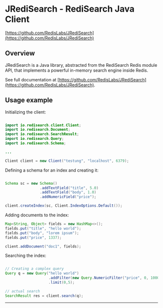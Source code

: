# JRediSearch - RediSearch Java Client

[https://github.com/RedisLabs/JRediSearch](https://github.com/RedisLabs/JRediSearch)

## Overview 

JRediSearch is a Java library, abstracted from the RediSearch Redis module API, that implements a powerful in-memory search engine inside Redis. 
 
See full documentation at [https://github.com/RedisLabs/JRediSearch](https://github.com/RedisLabs/JRediSearch).

## Usage example

Initializing the client:

```java

import io.redisearch.client.Client;
import io.redisearch.Document;
import io.redisearch.SearchResult;
import io.redisearch.Query;
import io.redisearch.Schema;

...

Client client = new Client("testung", "localhost", 6379);

```

Defining a schema for an index and creating it:

```java

Schema sc = new Schema()
                .addTextField("title", 5.0)
                .addTextField("body", 1.0)
                .addNumericField("price");

client.createIndex(sc, Client.IndexOptions.Default());

```
 
Adding documents to the index:

```java
Map<String, Object> fields = new HashMap<>();
fields.put("title", "hello world");
fields.put("body", "lorem ipsum");
fields.put("price", 1337);

client.addDocument("doc1", fields);

```

Searching the index:

```java

// Creating a complex query
Query q = new Query("hello world")
                    .addFilter(new Query.NumericFilter("price", 0, 1000))
                    .limit(0,5);

// actual search
SearchResult res = client.search(q);


```

---
 
